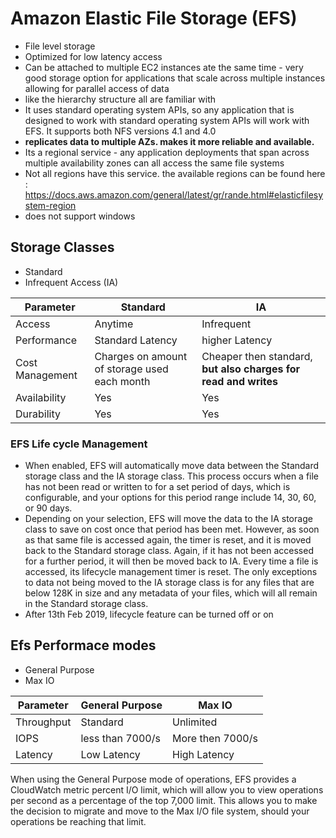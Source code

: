 # Amazon Elastic File Storage (EFS)

* File level storage
* Optimized for low latency access
* Can be attached to multiple EC2 instances ate the same time - very good storage option for applications that scale across multiple instances allowing for parallel access of data
* like the hierarchy structure all are familiar with
* It uses standard operating system APIs, so any application that is designed to work with standard operating system APIs will work with EFS. It supports both NFS versions 4.1 and 4.0
* **replicates data to multiple AZs. makes it more reliable and available.**
* Its a regional service - any application deployments that span across multiple availability zones can all access the same file systems
* Not all regions have this service. the available regions can be found here : https://docs.aws.amazon.com/general/latest/gr/rande.html#elasticfilesystem-region
* does not support windows

## Storage Classes

* Standard
* Infrequent Access (IA)

| Parameter | Standard | IA   |
|-----------|----------|------|
|   Access  | Anytime  | Infrequent|
|Performance| Standard Latency | higher Latency|
| Cost Management   | Charges on amount of storage used each month | Cheaper then standard, **but also charges for read and writes** |
| Availability | Yes | Yes |
| Durability | Yes | Yes |

### EFS Life cycle Management
* When enabled, EFS will automatically move data between the Standard storage class and the IA storage class. This process occurs when a file has not been read or written to for a set period of days, which is configurable, and your options for this period range include 14, 30, 60, or 90 days.
* Depending on your selection, EFS will move the data to the IA storage class to save on cost once that period has been met. However, as soon as that same file is accessed again, the timer is reset, and it is moved back to the Standard storage class. Again, if it has not been accessed for a further period, it will then be moved back to IA. Every time a file is accessed, its lifecycle management timer is reset. The only exceptions to data not being moved to the IA storage class is for any files that are below 128K in size and any metadata of your files, which will all remain in the Standard storage class. 
* After 13th Feb 2019, lifecycle feature can be turned off or on 
    
## Efs Performace modes

* General Purpose
* Max IO

| Parameter | General Purpose | Max IO   |
|-----------|----------|------|
|   Throughput  | Standard  | Unlimited|
|   IOPS  | less than 7000/s  | More then 7000/s|
|   Latency  | Low Latency  | High Latency|
When using the General Purpose mode of operations, EFS provides a CloudWatch metric percent I/O limit, which will allow you to view operations per second as a percentage of the top 7,000 limit. This allows you to make the decision to migrate and move to the Max I/O file system, should your operations be reaching that limit. 
